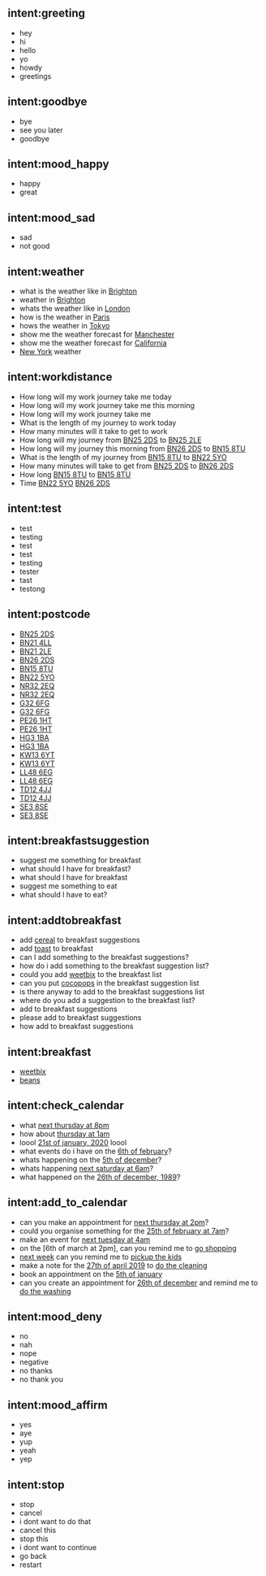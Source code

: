 ## intent:greeting
- hey
- hi
- hello
- yo
- howdy
- greetings

## intent:goodbye
- bye
- see you later
- goodbye

## intent:mood_happy
- happy
- great

## intent:mood_sad
- sad
- not good

## intent:weather
- what is the weather like in [Brighton](location)
- weather in [Brighton](location)
- whats the weather like in [London](location)
- how is the weather in [Paris](location)
- hows the weather in [Tokyo](location)
- show me the weather forecast for [Manchester](location)
- show me the weather forecast for [California](location)
- [New York](location) weather

## intent:workdistance
- How long will my work journey take me today
- How long will my work journey take me this morning
- How long will my work journey take me
- What is the length of my journey to work today
- How many minutes will it take to get to work
- How long will my journey from [BN25 2DS](worklocation) to [BN25 2LE](homelocation)
- How long will my journey this morning from [BN26 2DS](worklocation) to [BN15 8TU](homelocation)
- What is the length of my journey from [BN15 8TU](worklocation) to [BN22 5YO](homelocation)
- How many minutes will take to get from [BN25 2DS](worklocation) to [BN26 2DS](homelocation)
- How long [BN15 8TU](worklocation) to [BN15 8TU](homelocation)
- Time [BN22 5YO](worklocation) [BN26 2DS](homelocation)

## intent:test
- test
- testing
- test
- test
- testing
- tester
- tast
- testong

## intent:postcode
- [BN25 2DS](worklocation)
- [BN21 4LL](homelocation)
- [BN21 2LE](homelocation)
- [BN26 2DS](worklocation)
- [BN15 8TU](homelocation)
- [BN22 5YO](worklocation)
- [NR32 2EQ](worklocation)
- [NR32 2EQ](homelocation)
- [G32 6FG](worklocation)
- [G32 6FG](homelocation)
- [PE26 1HT](worklocation)
- [PE26 1HT](homelocation)
- [HG3 1BA](worklocation)
- [HG3 1BA](homelocation)
- [KW13 6YT](worklocation)
- [KW13 6YT](homelocation)
- [LL48 6EG](worklocation)
- [LL48 6EG](homelocation)
- [TD12 4JJ](worklocation)
- [TD12 4JJ](homelocation)
- [SE3 8SE](worklocation)
- [SE3 8SE](homelocation)

## intent:breakfastsuggestion
- suggest me something for breakfast
- what should I have for breakfast?
- what should I have for breakfast
- suggest me something to eat
- what should I have to eat?

## intent:addtobreakfast
- add [cereal](breakfast) to breakfast suggestions
- add [toast](breakfast) to breakfast
- can I add something to the breakfast suggestions?
- how do i add something to the breakfast suggestion list?
- could you add [weetbix](breakfast) to the breakfast list
- can you put [cocopops](breakfast) in the breakfast suggestion list
- is there anyway to add to the breakfast suggestions list
- where do you add a suggestion to the breakfast list?
- add to breakfast suggestions
- please add to breakfast suggestions
- how add to breakfast suggestions

## intent:breakfast
- [weetbix](breakfast)
- [beans](breakfast)

## intent:check_calendar
- what [next thursday at 8pm](date)
- how about [thursday at 1am](date)
- loool [21st of january, 2020](date) loool
- what events do i have on the [6th of february](date)?
- whats happening on the [5th of december](date)?
- whats happening [next saturday at 6am](date)?
- what happened on the [26th of december, 1989](date)?

## intent:add_to_calendar
- can you make an appointment for [next thursday at 2pm](date)?
- could you organise something for the [25th of february at 7am](date)?
- make an event for [next tuesday at 4am](date)
- on the [6th of march at 2pm], can you remind me to [go shopping](eventText)
- [next week](date) can you remind me to [pickup the kids](eventText)
- make a note for the [27th of april 2019](date) to [do the cleaning](eventText)
- book an appointment on the [5th of january](date)
- can you create an appointment for [26th of december](date) and remind me to [do the washing](eventText)

## intent:mood_deny
- no
- nah
- nope
- negative
- no thanks
- no thank you

## intent:mood_affirm
- yes
- aye
- yup
- yeah
- yep

## intent:stop
- stop
- cancel
- i dont want to do that
- cancel this
- stop this
- i dont want to continue
- go back
- restart